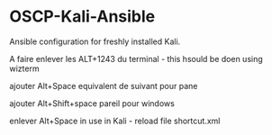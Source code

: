 # OSCP-Kali-Ansible

Ansible configuration for freshly installed Kali.

A faire enlever les ALT+1243 du terminal - this hsould be doen using wizterm

ajouter Alt+Space equivalent de suivant pour pane

ajouter Alt+Shift+space pareil pour windows

enlever Alt+Space in use in Kali - reload file shortcut.xml
